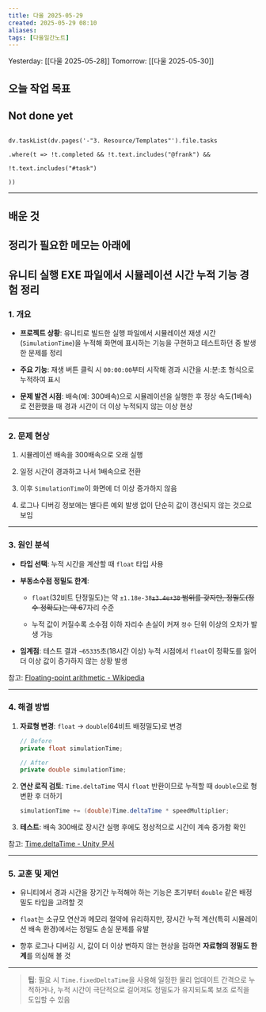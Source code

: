 ```yaml
---
title: 다울 2025-05-29
created: 2025-05-29 08:10
aliases: 
tags: [다울일간노트]
---
```



Yesterday: [[다울 2025-05-28]] 
Tomorrow: [[다울 2025-05-30]] 



## 오늘 작업 목표




## Not done yet

```dataviewjs

dv.taskList(dv.pages('-"3. Resource/Templates"').file.tasks

.where(t => !t.completed && !t.text.includes("@frank") &&

!t.text.includes("#task")

))

```

---

## 배운 것




## 정리가 필요한 메모는 아래에



## 유니티 실행 EXE 파일에서 시뮬레이션 시간 누적 기능 경험 정리

### 1. 개요

- **프로젝트 상황**: 유니티로 빌드한 실행 파일에서 시뮬레이션 재생 시간(`SimulationTime`)을 누적해 화면에 표시하는 기능을 구현하고 테스트하던 중 발생한 문제를 정리
    
- **주요 기능**: 재생 버튼 클릭 시 `00:00:00`부터 시작해 경과 시간을 시:분:초 형식으로 누적하여 표시
    
- **문제 발견 시점**: 배속(예: 300배속)으로 시뮬레이션을 실행한 후 정상 속도(1배속)로 전환했을 때 경과 시간이 더 이상 누적되지 않는 이상 현상
    

---

### 2. 문제 현상

1. 시뮬레이션 배속을 300배속으로 오래 실행
    
2. 일정 시간이 경과하고 나서 1배속으로 전환
    
3. 이후 `SimulationTime`이 화면에 더 이상 증가하지 않음
    
4. 로그나 디버깅 정보에는 별다른 예외 발생 없이 단순히 값이 갱신되지 않는 것으로 보임
    

---

### 3. 원인 분석

- **타입 선택**: 누적 시간을 계산할 때 `float` 타입 사용
    
- **부동소수점 정밀도 한계**:
    
    - `float`(32비트 단정밀도)는 약 `±1.18e-38`~~`±3.4e+38` 범위를 갖지만, 정밀도(정수 정확도)는 약 6~~7자리 수준
        
    - 누적 값이 커질수록 소수점 이하 자리수 손실이 커져 `정수` 단위 이상의 오차가 발생 가능
        
- **임계점**: 테스트 결과 `~65335`초(18시간 이상) 누적 시점에서 `float`이 정확도를 잃어 더 이상 값이 증가하지 않는 상황 발생
    

참고: [Floating-point arithmetic - Wikipedia](https://ko.wikipedia.org/wiki/%EB%B6%80%EB%8F%99_%EC%88%98%EC%82%AC%EC%A0%95_%EC%9D%B4%EC%95%BC%EA%B8%B0)

---

### 4. 해결 방법

1. **자료형 변경**: `float` → `double`(64비트 배정밀도)로 변경
    
    ```csharp
    // Before
    private float simulationTime;
    
    // After
    private double simulationTime;
    ```
    
2. **연산 로직 검토**: `Time.deltaTime` 역시 `float` 반환이므로 누적할 때 `double`으로 형 변환 후 더하기
    
    ```csharp
    simulationTime += (double)Time.deltaTime * speedMultiplier;
    ```
    
3. **테스트**: 배속 300배로 장시간 실행 후에도 정상적으로 시간이 계속 증가함 확인
    

참고: [Time.deltaTime - Unity 문서](https://docs.unity3d.com/ScriptReference/Time-deltaTime.html)

---

### 5. 교훈 및 제언

- 유니티에서 경과 시간을 장기간 누적해야 하는 기능은 초기부터 `double` 같은 배정밀도 타입을 고려할 것
    
- `float`는 소규모 연산과 메모리 절약에 유리하지만, 장시간 누적 계산(특히 시뮬레이션 배속 환경)에서는 정밀도 손실 문제를 유발
    
- 향후 로그나 디버깅 시, 값이 더 이상 변하지 않는 현상을 접하면 **자료형의 정밀도 한계**를 의심해 볼 것
    

---

> **팁**: 필요 시 `Time.fixedDeltaTime`을 사용해 일정한 물리 업데이트 간격으로 누적하거나, 누적 시간이 극단적으로 길어져도 정밀도가 유지되도록 보조 로직을 도입할 수 있음